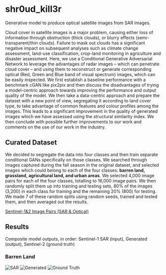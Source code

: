 # shr0ud_kill3r
Generative model to produce optical satellite images from SAR images.

Cloud cover in satellite images is a major problem, causing either loss of information through obstruction (thick clouds), or blurry effects (semi-transparent/thin clouds). Failure to mask out clouds has a significant negative impact on subsequent analyses such as climate change assessment, land-use classification, crop-land monitoring in agriculture and disaster assessment. Here, we use a Conditional Generative Adversarial Network to leverage the advantages of radar images – which can penetrate cloud cover – and using them to reconstruct or generate corresponding optical (Red, Green and Blue band of visual spectrum) images, which can be easily inspected. We first establish a baseline performance with a benchmark cGAN like pix2pix and then discuss the disadvantages of trying a model-centric approach towards improving the performance and output quality of the model. We then take a data-centric approach and prepare the dataset with a new point of view, segregating it according to land cover type, to take advantage of common features and colour profiles among the images. This leads to a significant improvement in the quality of generated images which we have assessed using the structural similarity index. We then conclude with possible further improvements to our work and comments on the use of our work in the industry.

## Curated Dataset

We decided to segregate the data into four classes and then train separate conditional GANs specifically on those classes. We searched through images captured during the fall season in the original dataset, and selected images which could belong to each of the four classes: **barren land, grassland, agricultural land, and urban areas**. We selected 4,000 image pairs for each of the four classes, totalling to 16,000 image pairs. We then randomly split them up into training and testing sets, 80% of the images (3,200) in each class for training and the remaining 20% (800) for testing. We made 7 of these random splits using random seeds, trained and tested them, and then averaged out the results.

[Sentinel-1&2 Image Pairs (SAR & Optical)](https://www.kaggle.com/datasets/requiemonk/sentinel12-image-pairs-segregated-by-terrain)

## Results

Composite model outputs, in order: Sentinel-1 SAR (input), Generated (output), Sentinel-2 (ground truth)

### Barren Land

![SAR]("/images/barren4_1.png") ![Generated]("shr0ud_kill3r/images/barren4_2.png") ![Ground Truth]("shr0ud_kill3r/images/barren4_3.png")
